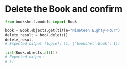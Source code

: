 # Delete the Book and confirm

```python
from bookshelf.models import Book

book = Book.objects.get(title="Nineteen Eighty-Four")
delete_result = book.delete()
delete_result
# Expected output (tuple): (1, {'bookshelf.Book': 1})

list(Book.objects.all())
# Expected output:
# []
```
